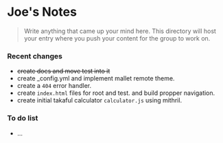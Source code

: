 # Joe's Notes
> Write anything that came up your mind here.
> This directory will host your entry where you push your content for the group to work on.

### Recent changes
- ~~create docs and move test into it~~
- create _config.yml and implement mallet remote theme.
- create a `404` error handler.
- create `index.html` files for root and test. and build propper navigation.
- create initial takaful calculator `calculator.js` using mithril.

### To do list
- ...

